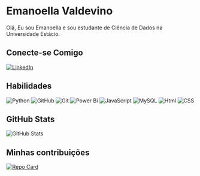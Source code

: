# Emanoella Valdevino
Olá, Eu sou Emanoella e sou estudante de Ciência de Dados na Universidade Estácio.

## Conecte-se Comigo
[![LinkedIn](https://img.shields.io/badge/LinkedIn-000?style=for-the-badge&logo=linkedin&logoColor=0E76A8)](https://www.linkedin.com/in/emanoella-valdevino/)

## Habilidades
![Python](https://img.shields.io/badge/Python-000?style=for-the-badge&logo=python)
![GitHub](https://img.shields.io/badge/GitHub-000?style=for-the-badge&logo=github)
![Git](https://img.shields.io/badge/git-000?style=for-the-badge&logo=git)
![Power Bi](https://img.shields.io/badge/PowerBi-000?style=for-the-badge&logo=powerbi)
![JavaScript](https://img.shields.io/badge/JavaScrip-000?style=for-the-badge&logo=JavaScript)
![MySQL](https://img.shields.io/badge/MySQL-000?style=for-the-badge&logo=MySQL)
![Html](https://img.shields.io/badge/Html-000?style=for-the-badge&logo=Html)
![CSS](https://img.shields.io/badge/CSS-000?style=for-the-badge&logo=CSS)

## GitHub Stats
![GitHub Stats](https://github-readme-stats.vercel.app/api?username=emanoellavaldevino&theme=transparent&bg_color=000&border_color=30A3DC&show_icons=true&icon_color=30A3DC&title_color=E94D5F&text_color=FFF&hide_title=true&hide=stars)

## Minhas contribuições
[![Repo Card](https://github-readme-stats.vercel.app/api/pin/?username=emanoellavaldevino&repo=dio-lab-open-source&bg_color=000&border_color=30A3DC&show_icons=true&icon_color=30A3DC&title_color=E94D5F&text_color=FFF)](https://github.com/emanoellavaldevino/dio-lab-open-source)
